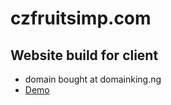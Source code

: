 # czfruitsimp.com

## Website build for client
- domain bought at domainking.ng
- [Demo](https://czfruitsimp.netlify.app)
